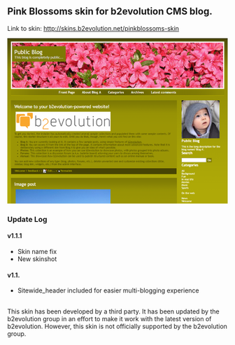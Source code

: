 ## Pink Blossoms skin for b2evolution CMS blog.

Link to skin: http://skins.b2evolution.net/pinkblossoms-skin

<img src="skinshot.png"/>

### Update Log

#### v1.1.1

- Skin name fix
- New skinshot

#### v1.1.

- Sitewide_header included for easier multi-blogging experience

<br/>
This skin has been developed by a third party. It has been updated by the b2evolution group in an effort to make it work with the latest version of b2evolution. However, this skin is not officially supported by the b2evolution group.
